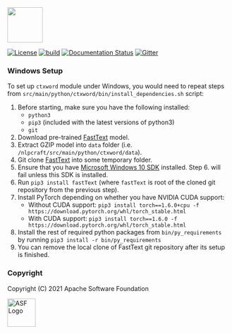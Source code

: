 <!--
 Licensed to the Apache Software Foundation (ASF) under one or more
 contributor license agreements.  See the NOTICE file distributed with
 this work for additional information regarding copyright ownership.
 The ASF licenses this file to You under the Apache License, Version 2.0
 (the "License"); you may not use this file except in compliance with
 the License.  You may obtain a copy of the License at

      http://www.apache.org/licenses/LICENSE-2.0

 Unless required by applicable law or agreed to in writing, software
 distributed under the License is distributed on an "AS IS" BASIS,
 WITHOUT WARRANTIES OR CONDITIONS OF ANY KIND, either express or implied.
 See the License for the specific language governing permissions and
 limitations under the License.
-->

<img src="https://nlpcraft.apache.org/images/nlpcraft_logo_black.gif" height="80px" alt="">
<br>

[![License](https://img.shields.io/badge/license-Apache%202-blue.svg)](https://raw.githubusercontent.com/apache/opennlp/master/LICENSE)
[![build](https://github.com/apache/incubator-nlpcraft/workflows/build/badge.svg)](https://github.com/apache/incubator-nlpcraft/actions)
[![Documentation Status](https://img.shields.io/:docs-latest-green.svg)](https://nlpcraft.apache.org/docs.html)
[![Gitter](https://badges.gitter.im/apache-nlpcraft/community.svg)](https://gitter.im/apache-nlpcraft/community)

### Windows Setup
To set up `ctxword` module under Windows, you would need to repeat steps from `src/main/python/ctxword/bin/install_dependencies.sh` script:
 1. Before starting, make sure you have the following installed:
    - `python3`
    - `pip3` (included with the latest versions of python3)
    - `git`
 2. Download pre-trained [FastText](https://dl.fbaipublicfiles.com/fasttext/vectors-crawl/cc.en.300.bin.gz) model.
 3. Extract GZIP model into `data` folder (i.e. `/nlpcraft/src/main/python/ctxword/data`).
 4. Git clone [FastText](https://github.com/facebookresearch/fastText.git) into some temporary folder.
 5. Ensure that you have [Microsoft Windows 10 SDK](https://developer.microsoft.com/en-US/windows/downloads/windows-10-sdk/) installed. Step 6. will fail unless this SDK is installed.
 6. Run `pip3 install fastText` (where `fastText` is root of the cloned git repository from the previous step).
 7. Install PyTorch depending on whether you have NVIDIA CUDA support:
    - Without CUDA support: `pip3 install torch==1.6.0+cpu -f https://download.pytorch.org/whl/torch_stable.html`
    - With CUDA support: `pip3 install torch==1.6.0 -f https://download.pytorch.org/whl/torch_stable.html`
 8. Install the rest of required python packages from `bin/py_requirements` by running `pip3 install -r bin/py_requirements`
 9. You can remove the local clone of FastText git repository after its setup is finished.
 
 ### Copyright
 Copyright (C) 2021 Apache Software Foundation
 
 <img src="https://www.apache.org/img/ASF20thAnniversary.jpg" height="64px" alt="ASF Logo"> 
